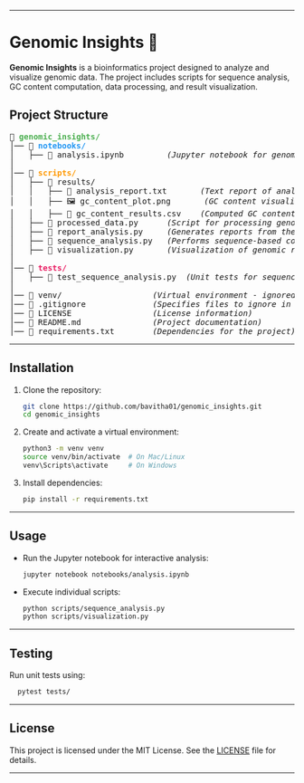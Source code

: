 
---

# Genomic Insights 🧬

**Genomic Insights** is a bioinformatics project designed to analyze and visualize genomic data. The project includes scripts for sequence analysis, GC content computation, data processing, and result visualization.

## Project Structure
<pre>
📂 <b><span style="color:#4CAF50;">genomic_insights/</span></b>
│── 📂 <b><span style="color:#2196F3;">notebooks/</span></b>
│   ├── 📄 analysis.ipynb         <i>(Jupyter notebook for genomic data analysis)</i>
│
│── 📂 <b><span style="color:#FF9800;">scripts/</span></b>
│   ├── 📂 results/
│   │   ├── 📄 analysis_report.txt       <i>(Text report of analysis results)</i>
│   │   ├── 🖼️ gc_content_plot.png       <i>(GC content visualization)</i>
│   │   ├── 📄 gc_content_results.csv    <i>(Computed GC content data)</i>
│   ├── 🐍 processed_data.py      <i>(Script for processing genomic data)</i>
│   ├── 🐍 report_analysis.py     <i>(Generates reports from the analysis)</i>
│   ├── 🐍 sequence_analysis.py   <i>(Performs sequence-based computations)</i>
│   ├── 🐍 visualization.py       <i>(Visualization of genomic results)</i>
│
│── 📂 <b><span style="color:#E91E63;">tests/</span></b>
│   ├── 🐍 test_sequence_analysis.py  <i>(Unit tests for sequence analysis)</i>
│
│── 📂 venv/                   <i>(Virtual environment - ignored in Git)</i>
│── 📄 .gitignore              <i>(Specifies files to ignore in version control)</i>
│── 📄 LICENSE                 <i>(License information)</i>
│── 📄 README.md               <i>(Project documentation)</i>
│── 📄 requirements.txt        <i>(Dependencies for the project)</i>
</pre>
---

## Installation
1. Clone the repository:
   ```bash
   git clone https://github.com/bavitha01/genomic_insights.git
   cd genomic_insights
   ```

2. Create and activate a virtual environment:
   ```bash
   python3 -m venv venv
   source venv/bin/activate  # On Mac/Linux
   venv\Scripts\activate     # On Windows
   ```

3. Install dependencies:
   ```bash
   pip install -r requirements.txt
   ```
---
## Usage
- Run the Jupyter notebook for interactive analysis:
  ```bash
  jupyter notebook notebooks/analysis.ipynb
  ```

- Execute individual scripts:
  ```bash
  python scripts/sequence_analysis.py
  python scripts/visualization.py
  ```
---
## Testing
Run unit tests using:
```bash
  pytest tests/
```
---
## License
This project is licensed under the MIT License. See the [LICENSE](LICENSE) file for details.

---

